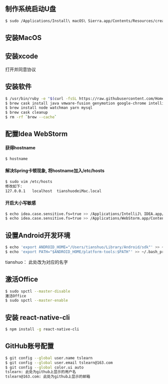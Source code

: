 ## 制作系统启动U盘
```bash
$ sudo /Applications/Install\ macOS\ Sierra.app/Contents/Resources/createinstallmedia --volume /Volumes/ABCD --applicationpath /Applications/Install\ macOS\ Sierra.app --nointeraction
```

## 安装MacOS

## 安装xcode
打开并同意协议

## 安装软件
```bash
$ /usr/bin/ruby -e "$(curl -fsSL https://raw.githubusercontent.com/Homebrew/install/master/install)"
$ brew cask install java vmware-fusion genymotion google-chrome intellij-idea webstorm gogland datagrip thunder mysqlworkbench android-studio visual-studio-code microsoft-office 
$ brew install node watchman yarn mysql
$ brew cask cleanup
$ rm -rf `brew --cache`
```

## 配置Idea WebStorm
#### 获得hostname
```bash
$ hostname
```
#### 解决Spring卡顿现象, 将hostname加入/etc/hosts
```bash
$ sudo vim /etc/hosts
修改如下:
127.0.0.1   localhost  tianshuodeiMac.local
```
####  开启大小写敏感
```bash
$ echo idea.case.sensitive.fs=true >> /Applications/IntelliJ\ IDEA.app/Contents/bin/idea.properties
$ echo idea.case.sensitive.fs=true >> /Applications/WebStorm.app/Contents/bin/idea.properties
```

## 设置Android开发环境
```bash
$ echo 'export ANDROID_HOME="/Users/tianshuo/Library/Android/sdk"' >> ~/.bash_profile
$ echo 'export PATH="$ANDROID_HOME/platform-tools:$PATH"' >> ~/.bash_profile
```
tianshuo： 此处改为对应的名字

## 激活Office
```bash
$ sudo spctl --master-disable
激活Office
$ sudo spctl --master-enable
```

## 安装 react-native-cli
```bash
$ npm install -g react-native-cli
```

## GitHub账号配置
```bash
$ git config --global user.name tslearn
$ git config --global user.email tslearn@163.com
$ git config --global color.ui auto
tslearn: 此处为github上显示的用户名
tslearn@163.com: 此处为github上显示的邮箱
```
